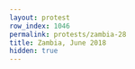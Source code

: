 ```yaml
---
layout: protest
row_index: 1046
permalink: protests/zambia-28
title: Zambia, June 2018
hidden: true
---
```

